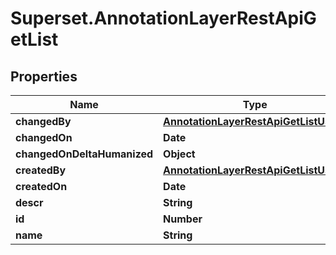 # Superset.AnnotationLayerRestApiGetList

## Properties
Name | Type | Description | Notes
------------ | ------------- | ------------- | -------------
**changedBy** | [**AnnotationLayerRestApiGetListUser**](AnnotationLayerRestApiGetListUser.md) |  | [optional] 
**changedOn** | **Date** |  | [optional] 
**changedOnDeltaHumanized** | **Object** |  | [optional] 
**createdBy** | [**AnnotationLayerRestApiGetListUser1**](AnnotationLayerRestApiGetListUser1.md) |  | [optional] 
**createdOn** | **Date** |  | [optional] 
**descr** | **String** |  | [optional] 
**id** | **Number** |  | [optional] 
**name** | **String** |  | [optional] 
